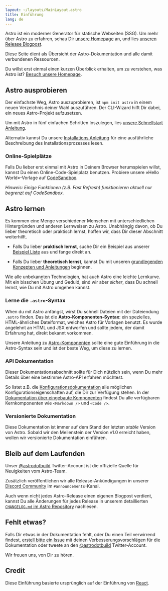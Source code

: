 ```yaml
---
layout: ~/layouts/MainLayout.astro
title: Einführung
lang: de
---
```


Astro ist ein moderner Generator für statische Webseiten (SSG). Um mehr über Astro zu erfahren, schau Dir [unsere Homepage](https://astro.build/) an, und lies [unseren Release Blogpost](https://astro.build/blog/introducing-astro).

Diese Seite dient als Übersicht der Astro-Dokumentation und alle damit verbundenen Ressourcen.

Du willst erst einmal einen kurzen Überblick erhalten, um zu verstehen, was Astro ist? [Besuch unsere Homepage](https://astro.build).

## Astro ausprobieren

Der einfachste Weg, Astro auszuprobieren, ist `npm init astro` in einem neuen Verzeichnis deiner Wahl auszuführen. Der CLI-Wizard hilft Dir dabei, ein neues Astro-Projekt aufzusetzen.

Um mit Astro in fünf einfachen Schritten loszulegen, lies [unsere Schnellstart Anleitung](/quick-start).

Alternativ kannst Du unsere [Installations Anleitung](/installation) für eine ausführliche Beschreibung des Installationsprozesses lesen.

### Online-Spielplätze

Falls Du lieber erst einmal mit Astro in Deinem Browser herumspielen willst, kannst Du einen Online-Code-Spielplatz benutzen. Probiere unsere »Hello World«-Vorlage auf [CodeSandbox](https://codesandbox.io/s/astro-template-hugb3).

_Hinweis: Einige Funktionen (z.B. Fast Refresh) funktionieren aktuell nur begrenzt auf CodeSandbox._

## Astro lernen

Es kommen eine Menge verschiedener Menschen mit unterschiedlichen Hintergründen und anderen Lernweisen zu Astro. Unabhängig davon, ob Du lieber theoretisch oder praktisch lernst, hoffen wir, dass Dir dieser Abschnitt weiterhilft.

- Falls Du lieber **praktisch lernst**, suche Dir ein Beispiel aus unserer [Beispiel Liste](https://github.com/snowpackjs/astro/tree/main/examples) aus und fange direkt an.

- Falls Du lieber **theoretisch lernst**, kannst Du mit unseren [grundlegenden Konzepten und Anleitungen](/core-concepts/project-structure) beginnen.

Wie alle unbekannten Technologien, hat auch Astro eine leichte Lernkurve. Mit ein bisschen Übung und Geduld, sind wir aber _sicher_, dass Du schnell lernst, wie Du mit Astro umgehen kannst.

### Lerne die `.astro`-Syntax

When du mit Astro anfängst, wirst Du schnell Dateien mit der Dateiendung `.astro` finden. Das ist die **Astro-Komponenten-Syntax**: ein spezielles, HTML-ähnliches Dateiformat, welches Astro für Vorlagen benutzt. Es wurde angelehnt an HTML und JSX entworfen und sollte jedem, der damit Erfahrung hat, direkt bekannt vorkommen.

Unsere Anleitung zu [Astro-Komponenten](/core-concepts/astro-components) sollte eine gute Einführung in die Astro-Syntax sein und ist der beste Weg, um diese zu lernen.

### API Dokumentation

Dieser Dokumentationsabschnitt sollte für Dich nützlich sein, wenn Du mehr Details über eine bestimme Astro-API erfahren möchtest.

So listet z.B. die [Konfigurationsdokumentation](/reference/configuration-reference) alle möglichen Konfigurationseigenschaften auf, die Dir zur Verfügung stehen. In der [Dokumentation über eingebaute Komponenten](/reference/builtin-components) findest Du alle verfügbaren Kernkomponenten wie `<Markdown />` und `<Code />`.

### Versionierte Dokumentation

Diese Dokumentation ist immer auf dem Stand der letzten _stable_ Version von Astro. Sobald wir den Meilenstein der Version v1.0 erreicht haben, wollen wir versionierte Dokumentation einführen.

## Bleib auf dem Laufenden

Unser [@astrodotbuild](https://twitter.com/astrodotbuild) Twitter-Account ist die offizielle Quelle für Neuigkeiten vom Astro-Team.

Zusätzlich veröffentlichen wir alle Release-Ankündigungen in unserer [Discord Community](https://astro.build/chat) im `#announcements`-Kanal.

Auch wenn nicht jedes Astro-Release einen eigenen Blogpost verdient, kannst Du alle Änderungen für jedes Release in unserem detaillierten [`CHANGELOG.md` im Astro Repository](https://github.com/snowpackjs/astro/blob/main/packages/astro/CHANGELOG.md) nachlesen.

## Fehlt etwas?

Falls Dir etwas in der Dokumentation fehlt, oder Du einen Teil verwirrend findest, [erstell bitte ein Issue](https://github.com/snowpackjs/astro/issues/new/choose) mit deinen Verbesserungsvorschlägen für die Dokumentation oder tweete an den [@astrodotbuild](https://twitter.com/astrodotbuild) Twitter-Account.

Wir freuen uns, von Dir zu hören.

## Credit

Diese Einführung basierte ursprünglich auf der Einführung von [React](https://reactjs.org/).
